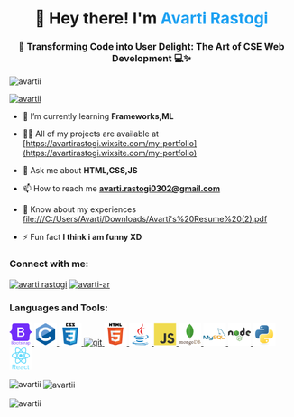 <h1 align="center">👋 Hey there! I'm <span style="color: #1DA1F2;">Avarti Rastogi</span></h1>
<h3 align="center">🚀 Transforming Code into User Delight: The Art of CSE Web Development 💻✨</h3>


<p align="left"> <img src="https://komarev.com/ghpvc/?username=avartii&label=Profile%20views&color=0e75b6&style=flat" alt="avartii" /> </p>

<p align="left"> <a href="https://github.com/ryo-ma/github-profile-trophy"><img src="https://github-profile-trophy.vercel.app/?username=avartii" alt="avartii" /></a> </p>

- 🌱 I’m currently learning **Frameworks,ML**

- 👨‍💻 All of my projects are available at [https://avartirastogi.wixsite.com/my-portfolio](https://avartirastogi.wixsite.com/my-portfolio)

- 💬 Ask me about **HTML,CSS,JS**

- 📫 How to reach me **avarti.rastogi0302@gmail.com**

- 📄 Know about my experiences [file:///C:/Users/Avarti/Downloads/Avarti's%20Resume%20(2).pdf](file:///C:/Users/Avarti/Downloads/Avarti's%20Resume%20(2).pdf)

- ⚡ Fun fact **I think i am funny XD**

<h3 align="left">Connect with me:</h3>
<p align="left">
<a href="https://linkedin.com/in/avarti rastogi" target="blank"><img align="center" src="https://raw.githubusercontent.com/rahuldkjain/github-profile-readme-generator/master/src/images/icons/Social/linked-in-alt.svg" alt="avarti rastogi" height="30" width="40" /></a>
<a href="https://www.leetcode.com/avarti-ar" target="blank"><img align="center" src="https://raw.githubusercontent.com/rahuldkjain/github-profile-readme-generator/master/src/images/icons/Social/leet-code.svg" alt="avarti-ar" height="30" width="40" /></a>
</p>

<h3 align="left">Languages and Tools:</h3>
<p align="left"> <a href="https://getbootstrap.com" target="_blank" rel="noreferrer"> <img src="https://raw.githubusercontent.com/devicons/devicon/master/icons/bootstrap/bootstrap-plain-wordmark.svg" alt="bootstrap" width="40" height="40"/> </a> <a href="https://www.cprogramming.com/" target="_blank" rel="noreferrer"> <img src="https://raw.githubusercontent.com/devicons/devicon/master/icons/c/c-original.svg" alt="c" width="40" height="40"/> </a> <a href="https://www.w3schools.com/css/" target="_blank" rel="noreferrer"> <img src="https://raw.githubusercontent.com/devicons/devicon/master/icons/css3/css3-original-wordmark.svg" alt="css3" width="40" height="40"/> </a> <a href="https://git-scm.com/" target="_blank" rel="noreferrer"> <img src="https://www.vectorlogo.zone/logos/git-scm/git-scm-icon.svg" alt="git" width="40" height="40"/> </a> <a href="https://www.w3.org/html/" target="_blank" rel="noreferrer"> <img src="https://raw.githubusercontent.com/devicons/devicon/master/icons/html5/html5-original-wordmark.svg" alt="html5" width="40" height="40"/> </a> <a href="https://www.java.com" target="_blank" rel="noreferrer"> <img src="https://raw.githubusercontent.com/devicons/devicon/master/icons/java/java-original.svg" alt="java" width="40" height="40"/> </a> <a href="https://developer.mozilla.org/en-US/docs/Web/JavaScript" target="_blank" rel="noreferrer"> <img src="https://raw.githubusercontent.com/devicons/devicon/master/icons/javascript/javascript-original.svg" alt="javascript" width="40" height="40"/> </a> <a href="https://www.mongodb.com/" target="_blank" rel="noreferrer"> <img src="https://raw.githubusercontent.com/devicons/devicon/master/icons/mongodb/mongodb-original-wordmark.svg" alt="mongodb" width="40" height="40"/> </a> <a href="https://www.mysql.com/" target="_blank" rel="noreferrer"> <img src="https://raw.githubusercontent.com/devicons/devicon/master/icons/mysql/mysql-original-wordmark.svg" alt="mysql" width="40" height="40"/> </a> <a href="https://nodejs.org" target="_blank" rel="noreferrer"> <img src="https://raw.githubusercontent.com/devicons/devicon/master/icons/nodejs/nodejs-original-wordmark.svg" alt="nodejs" width="40" height="40"/> </a> <a href="https://www.python.org" target="_blank" rel="noreferrer"> <img src="https://raw.githubusercontent.com/devicons/devicon/master/icons/python/python-original.svg" alt="python" width="40" height="40"/> </a> <a href="https://reactjs.org/" target="_blank" rel="noreferrer"> <img src="https://raw.githubusercontent.com/devicons/devicon/master/icons/react/react-original-wordmark.svg" alt="react" width="40" height="40"/> </a> </p>

<p><img align="left" src="https://github-readme-stats.vercel.app/api/top-langs?username=avartii&show_icons=true&locale=en&layout=compact" alt="avartii" /></p>

<p>&nbsp;<img align="center" src="https://github-readme-stats.vercel.app/api?username=avartii&show_icons=true&locale=en" alt="avartii" /></p>

<p><img align="center" src="https://github-readme-streak-stats.herokuapp.com/?user=avartii&" alt="avartii" /></p>
